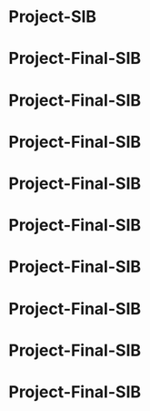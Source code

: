 # Project-SIB
# Project-Final-SIB
# Project-Final-SIB
# Project-Final-SIB
# Project-Final-SIB
# Project-Final-SIB
# Project-Final-SIB
# Project-Final-SIB
# Project-Final-SIB
# Project-Final-SIB
